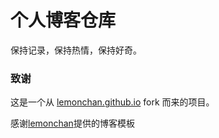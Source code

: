 # 个人博客仓库

保持记录，保持热情，保持好奇。


### 致谢

这是一个从 [lemonchan.github.io](https://github.com/lemonchann/lemonchann.github.io) fork 而来的项目。

感谢[lemonchan](https://github.com/lemonchann)提供的博客模板
